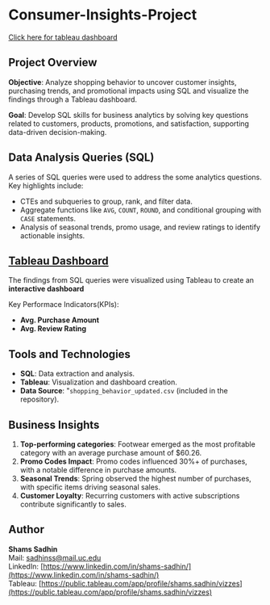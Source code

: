 # Consumer-Insights-Project

<a href="https://public.tableau.com/views/CustomerInsightsDashboard_17330158312860/Dashboard2?:language=en-US&:sid=&:redirect=auth&:display_count=n&:origin=viz_share_link">Click here for tableau dashboard</a>

## Project Overview

**Objective**: Analyze shopping behavior to uncover customer insights, purchasing trends, and promotional impacts using SQL and visualize the findings through a Tableau dashboard.

**Goal**: Develop SQL skills for business analytics by solving key questions related to customers, products, promotions, and satisfaction, supporting data-driven decision-making.

## Data Analysis Queries (SQL)

A series of SQL queries were used to address the some analytics questions. Key highlights include:
- CTEs and subqueries to group, rank, and filter data.
- Aggregate functions like `AVG`, `COUNT`, `ROUND`, and conditional grouping with `CASE` statements.
- Analysis of seasonal trends, promo usage, and review ratings to identify actionable insights.


## <a href="https://public.tableau.com/views/CustomerInsightsDashboard_17330158312860/Dashboard2?:language=en-US&:sid=&:redirect=auth&:display_count=n&:origin=viz_share_link">Tableau Dashboard</a>
The findings from SQL queries were visualized using Tableau to create an **interactive dashboard** 

Key Performace Indicators(KPIs):
- **Avg. Purchase Amount**  
- **Avg. Review Rating** 


## Tools and Technologies

- **SQL**: Data extraction and analysis.
- **Tableau**: Visualization and dashboard creation.
- **Data Source**: "`shopping_behavior_updated.csv` (included in the repository).



## Business Insights

1. **Top-performing categories**: Footwear emerged as the most profitable category with an average purchase amount of $60.26.
2. **Promo Codes Impact**: Promo codes influenced 30%+ of purchases, with a notable difference in purchase amounts.
3. **Seasonal Trends**: Spring observed the highest number of purchases, with specific items driving seasonal sales.
4. **Customer Loyalty**: Recurring customers with active subscriptions contribute significantly to sales.



## Author

**Shams Sadhin**  
Mail: [sadhinss@mail.uc.edu](mailto:sadhinss@mail.uc.edu)  
LinkedIn: [https://www.linkedin.com/in/shams-sadhin/](https://www.linkedin.com/in/shams-sadhin/)  
Tableau: [https://public.tableau.com/app/profile/shams.sadhin/vizzes](https://public.tableau.com/app/profile/shams.sadhin/vizzes)



